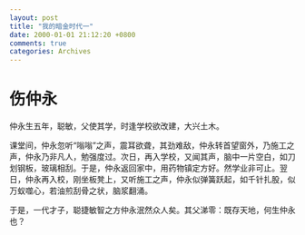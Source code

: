 ```yaml
---
layout: post
title: "我的暗金时代一"
date: 2000-01-01 21:12:20 +0800
comments: true
categories: Archives
---
```

#  伤仲永

仲永生五年，聪敏，父使其学，时逢学校欲改建，大兴土木。

课堂间，仲永忽听“嗡嗡”之声，震耳欲聋，其劲难敌，仲永转首望窗外，乃施工之声，仲永乃非凡人，勉强度过。次日，再入学校，又闻其声，脑中一片空白，如刀划钢板，玻璃相刮。于是，仲永返回家中，用药物镇定方好。然学业非可止。翌日，仲永再入校，刚坐板凳上，又听施工之声，仲永似弹簧跃起，如千针扎股，似万蚁噬心，若油煎刮骨之状，脑浆翻涌。

于是，一代才子，聪捷敏智之方仲永泯然众人矣。其父涕零：既存天地，何生仲永也？
